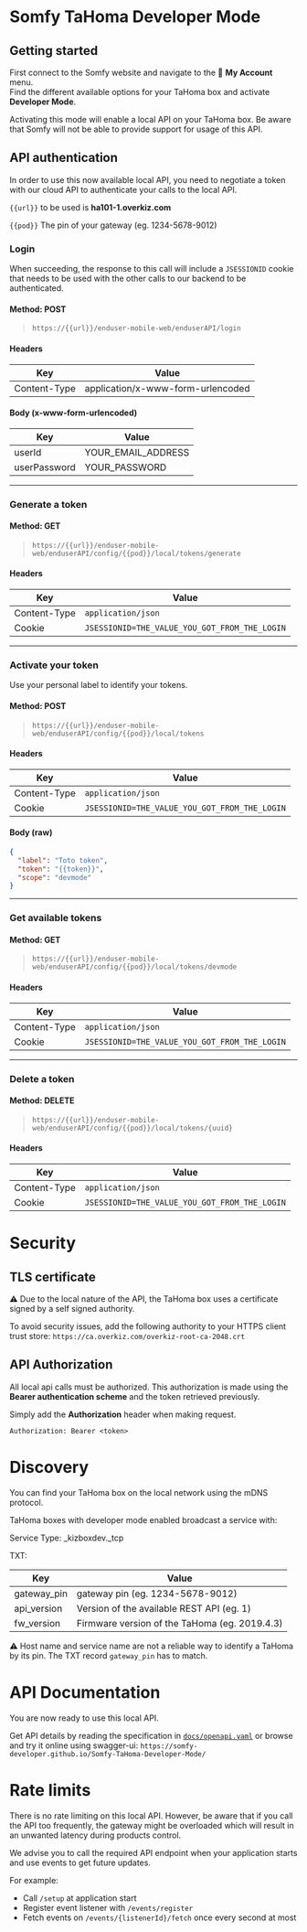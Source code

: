 # Somfy TaHoma Developer Mode

## Getting started

First connect to the Somfy website and navigate to the 👨 **My Account** menu.  
Find the different available options for your TaHoma box and activate **Developer Mode**.

Activating this mode will enable a local API on your TaHoma box. Be aware that Somfy will not be able to provide support for usage of this API.

## API authentication

In order to use this now available local API, you need to negotiate a token with our cloud API to authenticate your calls to the local API.

`{{url}}` to be used is **ha101-1.overkiz.com**

`{{pod}}` The pin of your gateway (eg. 1234-5678-9012)

### Login

When succeeding, the response to this call will include a `JSESSIONID` cookie that needs to be used with the other calls to our backend to be authenticated.

#### Method: POST

> ```
> https://{{url}}/enduser-mobile-web/enduserAPI/login
> ```

#### Headers

| Key          | Value                             |
| ------------ | --------------------------------- |
| Content-Type | application/x-www-form-urlencoded |

#### Body (**x-www-form-urlencoded**)

| Key          | Value              |
| ------------ | ------------------ |
| userId       | YOUR_EMAIL_ADDRESS |
| userPassword | YOUR_PASSWORD      |

---

### Generate a token

#### Method: GET

> ```
> https://{{url}}/enduser-mobile-web/enduserAPI/config/{{pod}}/local/tokens/generate
> ```

#### Headers

| Key          | Value                                         |
| ------------ | --------------------------------------------- |
| Content-Type | `application/json`                            |
| Cookie       | `JSESSIONID=THE_VALUE_YOU_GOT_FROM_THE_LOGIN` |

---

### Activate your token

Use your personal label to identify your tokens.

#### Method: POST

> ```
> https://{{url}}/enduser-mobile-web/enduserAPI/config/{{pod}}/local/tokens
> ```

#### Headers

| Key          | Value                                         |
| ------------ | --------------------------------------------- |
| Content-Type | `application/json`                            |
| Cookie       | `JSESSIONID=THE_VALUE_YOU_GOT_FROM_THE_LOGIN` |

#### Body (**raw**)

```json
{
  "label": "Toto token",
  "token": "{{token}}",
  "scope": "devmode"
}
```

---

### Get available tokens

#### Method: GET

> ```
> https://{{url}}/enduser-mobile-web/enduserAPI/config/{{pod}}/local/tokens/devmode
> ```

#### Headers

| Key          | Value                                         |
| ------------ | --------------------------------------------- |
| Content-Type | `application/json`                            |
| Cookie       | `JSESSIONID=THE_VALUE_YOU_GOT_FROM_THE_LOGIN` |

---

### Delete a token

#### Method: DELETE

> ```
> https://{{url}}/enduser-mobile-web/enduserAPI/config/{{pod}}/local/tokens/{uuid}
> ```

#### Headers

| Key          | Value                                         |
| ------------ | --------------------------------------------- |
| Content-Type | `application/json`                            |
| Cookie       | `JSESSIONID=THE_VALUE_YOU_GOT_FROM_THE_LOGIN` |

# Security

## TLS certificate

⚠ Due to the local nature of the API, the TaHoma box uses a certificate signed by a self signed authority.

To avoid security issues, add the following authority to your HTTPS client trust store:
`https://ca.overkiz.com/overkiz-root-ca-2048.crt`

## API Authorization

All local api calls must be authorized. This authorization is made using the **Bearer authentication scheme** and the
token retrieved previously.

Simply add the **Authorization** header when making request.

```
Authorization: Bearer <token>
```

# Discovery

You can find your TaHoma box on the local network using the mDNS protocol.

TaHoma boxes with developer mode enabled broadcast a service with:

Service Type: \_kizboxdev.\_tcp

TXT:

| Key         | Value                                         |
| ----------- | --------------------------------------------- |
| gateway_pin | gateway pin (eg. 1234-5678-9012)              |
| api_version | Version of the available REST API (eg. 1)     |
| fw_version  | Firmware version of the TaHoma (eg. 2019.4.3) |

⚠ Host name and service name are not a reliable way to identify a TaHoma by its pin. The TXT record `gateway_pin` has to match.

# API Documentation

You are now ready to use this local API.

Get API details by reading the specification in [`docs/openapi.yaml`](docs/openapi.yaml)
or browse and try it online using swagger-ui: `https://somfy-developer.github.io/Somfy-TaHoma-Developer-Mode/`

# Rate limits

There is no rate limiting on this local API. However, be aware that if you call the API too frequently,
the gateway might be overloaded which will result in an unwanted latency during products control.

We advise you to call the required API endpoint when your application starts and use events to get future updates.

For example:

- Call `/setup` at application start
- Register event listener with `/events/register`
- Fetch events on `/events/{listenerId}/fetch` once every second at most
